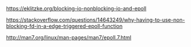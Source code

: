 https://eklitzke.org/blocking-io-nonblocking-io-and-epoll

https://stackoverflow.com/questions/14643249/why-having-to-use-non-blocking-fd-in-a-edge-triggered-epoll-function


http://man7.org/linux/man-pages/man7/epoll.7.html